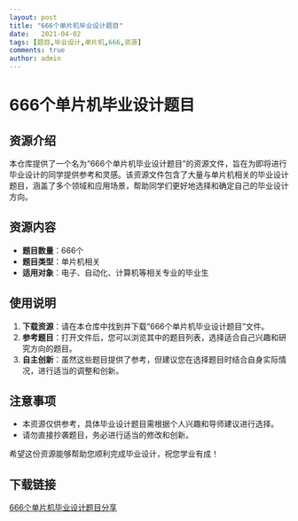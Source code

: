 ```yaml
---
layout: post
title: "666个单片机毕业设计题目"
date:   2021-04-02
tags: [题目,毕业设计,单片机,666,资源]
comments: true
author: admin
---
```

# 666个单片机毕业设计题目

## 资源介绍

本仓库提供了一个名为“666个单片机毕业设计题目”的资源文件，旨在为即将进行毕业设计的同学提供参考和灵感。该资源文件包含了大量与单片机相关的毕业设计题目，涵盖了多个领域和应用场景，帮助同学们更好地选择和确定自己的毕业设计方向。

## 资源内容

- **题目数量**：666个
- **题目类型**：单片机相关
- **适用对象**：电子、自动化、计算机等相关专业的毕业生

## 使用说明

1. **下载资源**：请在本仓库中找到并下载“666个单片机毕业设计题目”文件。
2. **参考题目**：打开文件后，您可以浏览其中的题目列表，选择适合自己兴趣和研究方向的题目。
3. **自主创新**：虽然这些题目提供了参考，但建议您在选择题目时结合自身实际情况，进行适当的调整和创新。

## 注意事项

- 本资源仅供参考，具体毕业设计题目需根据个人兴趣和导师建议进行选择。
- 请勿直接抄袭题目，务必进行适当的修改和创新。

希望这份资源能够帮助您顺利完成毕业设计，祝您学业有成！

## 下载链接

[666个单片机毕业设计题目分享](https://pan.quark.cn/s/271b58f4c073)